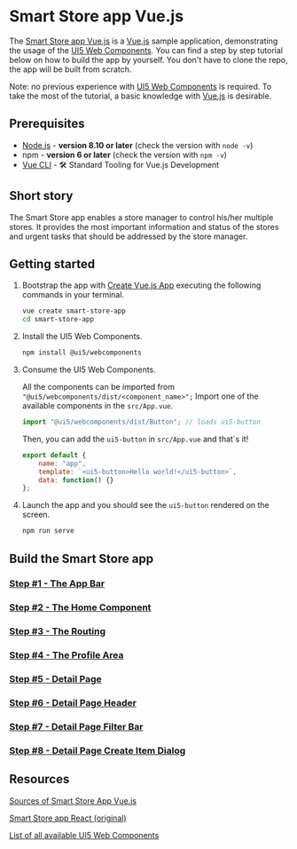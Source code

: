 # Smart Store app Vue.js

The [Smart Store app Vue.js](https://5d1cb04456271f7e20187559--tender-wescoff-2ef166.netlify.com) is a [Vue.js](https://vuejs.org/) sample application, demonstrating the usage of the [UI5 Web Components](https://github.com/SAP/ui5-webcomponents). You can find a step by step tutorial below on how to build the app by yourself. You don't have to clone the repo, the app will be built from scratch.

Note: no previous experience with [UI5 Web Components](https://github.com/SAP/ui5-webcomponents) is required.
To take the most of the tutorial, a basic knowledge with [Vue.js](https://vuejs.org/) is desirable.

## Prerequisites
- [Node.js](https://nodejs.org/) - **version 8.10 or later** (check the version with `node -v`)
- npm - **version 6 or later** (check the version with `npm -v`)
- [Vue CLI](https://cli.vuejs.org/) - 🛠️ Standard Tooling for Vue.js Development

## Short story

The Smart Store app enables a store manager to control his/her multiple stores. It provides the most important information and status of the stores and urgent tasks that should be addressed by the store manager.

## Getting started

1. Bootstrap the app with [Create Vue.js App](https://vuejs.org/v2/guide/) executing the following commands in your terminal.

	```sh
	vue create smart-store-app
	cd smart-store-app
	```

2. Install the UI5 Web Components.

	```sh
	npm install @ui5/webcomponents
	```

3. Consume the UI5 Web Components.

	All the components can be imported from `"@ui5/webcomponents/dist/<component_name>";`
	Import one of the available components in the `src/App.vue`.
	```js
	import "@ui5/webcomponents/dist/Button"; // loads ui5-button
	```
 
	Then, you can add the `ui5-button` in `src/App.vue` and that`s it! 

	```js
	export default {
		name: "app",
		template: `<ui5-button>Hello world!</ui5-button>`,
		data: function() {}
	};
	```
4. Launch the app and you should see the `ui5-button` rendered on the screen.
	```sh
	npm run serve
	```
## Build the Smart Store app

### [Step #1 - The App Bar](./docs/Step1_The_App_Bar.md)
### [Step #2 - The Home Component](./docs/Step2_The_Home_Component.md)
### [Step #3 - The Routing](./docs/Step3_The_Routing.md)
### [Step #4 - The Profile Area](./docs/Step4_The_Profile_Area.md)
### [Step #5 - Detail Page](./docs/Step5_Details.md)
### [Step #6 - Detail Page Header](./docs/Step6_Detail_Header.md)
### [Step #7 - Detail Page Filter Bar](./docs/Step7_Detail_FilterBar.md)
### [Step #8 - Detail Page Create Item Dialog](./docs/Step8_Detail_add_new_item.md)

## Resources

[Sources of Smart Store App Vue.js](https://5d1cb04456271f7e20187559--tender-wescoff-2ef166.netlify.com)

[Smart Store app React (original)](https://ilhan007.github.io/ui5con-app)

[List of all available UI5 Web Components](https://sap.github.io/ui5-webcomponents/playground)
